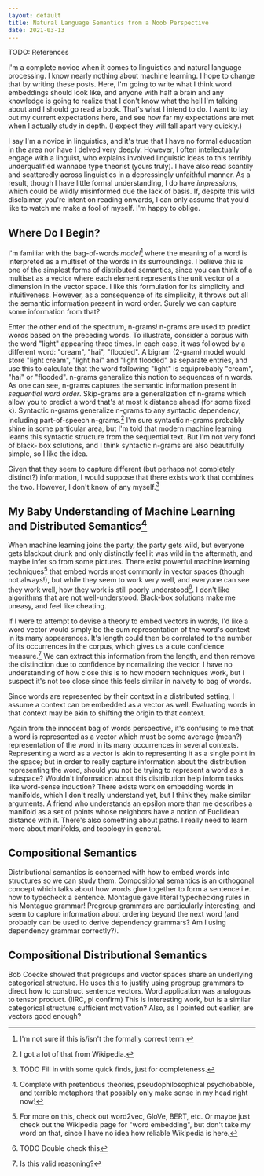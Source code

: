 ```yaml
---
layout: default
title: Natural Language Semantics from a Noob Perspective
date: 2021-03-13
---
```


TODO: References

I'm a complete novice when it comes to linguistics and natural language
processing. I know nearly nothing about machine learning. I hope to change
that by writing these posts. Here, I'm going to write what I think word
embeddings should look like, and anyone with half a brain and any knowledge
is going to realize that I don't know what the hell I'm talking about and I 
should go read a book. That's what I intend to do. I want to lay out my current 
expectations here, and see how far my expectations are met when I actually 
study in depth. (I expect they will fall apart very quickly.)

I say I'm a novice in linguistics, and it's true that I have no formal 
education in the area nor have I delved very deeply. However, I often 
intellectually engage with a linguist, who explains involved linguistic
ideas to this terribly underqualified wannabe type theorist (yours truly).
I have also read scantily and scatteredly across linguistics in a depressingly
unfaithful manner. As a result, though I have little formal understanding,
I do have *impressions*, which could be wildly misinformed due the lack of 
basis. If, despite this wild disclaimer, you're intent on reading onwards, I 
can only assume that you'd like to watch me make a fool of myself. I'm happy to 
oblige.

Where Do I Begin?
-----------------

I'm familiar with the bag-of-words *model*[^1] where the meaning of a word is
interpreted as a multiset of the words in its surroundings. I believe this is
one of the simplest forms of distributed semantics, since you can think of a
multiset as a vector where each element represents the unit vector of a 
dimension in the vector space. I like this formulation for its simplicity and
intuitiveness. However, as a consequence of its simplicity, it throws out all 
the semantic information present in word order. Surely we can capture some
information from that?

Enter the other end of the spectrum, n-grams! n-grams are used to predict
words based on the preceding words. To illustrate, consider a corpus with
the word "light" appearing three times. In each case, it was followed by a 
different word: "cream", "hai", "flooded". A bigram (2-gram) model would
store "light cream", "light hai" and "light flooded" as separate entries, and
use this to calculate that the word following "light" is equiprobably "cream",
"hai" or "flooded". n-grams generalize this notion to sequences of n words.
As one can see, n-grams captures the semantic information present in 
*sequential word order*. Skip-grams are a generalization of n-grams which allow
you to predict a word that's at most k distance ahead (for some fixed k). 
Syntactic n-grams generalize n-grams to any syntactic dependency, including
part-of-speech n-grams.[^2] I'm sure syntactic n-grams probably shine in some
particular area, but I'm told that modern machine learning learns this 
syntactic structure from the sequential text. But I'm not very fond of black-
box solutions, and I think syntactic n-grams are also beautifully simple, so
I like the idea.

Given that they seem to capture different (but perhaps not completely 
distinct?) information, I would suppose that there exists work that combines 
the two. However, I don't know of any myself.[^3]

My Baby Understanding of Machine Learning and Distributed Semantics[^4]
-------------------------------------------------------------------

When machine learning joins the party, the party gets wild, but everyone gets
blackout drunk and only distinctly feel it was wild in the aftermath, and maybe 
infer so from some pictures. There exist powerful machine learning techniques[^5] 
that embed words most commonly in vector spaces (though not always!), but
while they seem to work very well, and everyone can see they work well, how
they work is still poorly understood[^6]. I don't like algorithms that are not
well-understood. Black-box solutions make me uneasy, and feel like cheating.

If I were to attempt to devise a theory to embed vectors in words, I'd like a 
word vector would simply be the sum representation of the word's context in its 
many appearances. It's length could then be correlated to the number of its 
occurrences in the corpus, which gives us a cute confidence measure.[^7] We can 
extract this information from the length, and then remove the distinction due 
to confidence by normalizing the vector. I have no understanding of how 
close this is to how modern techniques work, but I suspect it's not too close
since this feels similar in naivety to bag of words. 

Since words are represented by their context in a distributed setting, I assume
a context can be embedded as a vector as well. Evaluating words in that context
may be akin to shifting the origin to that context.

Again from the innocent bag of words perspective, it's confusing to me that a 
word is represented as a vector which must be some average (mean?) 
representation of the word in its many occurrences in several contexts.
Representing a word as a vector is akin to representing it as a single point
in the space; but in order to really capture information about the distribution
representing the word, should you not be trying to represent a word as a
subspace? Wouldn't information about this distribution help inform tasks like
word-sense induction? There exists work on embedding words in manifolds,
which I don't really understand yet, but I think they make similar arguments. 
A friend who understands an epsilon more than me describes a manifold as a set
of points whose neighbors have a notion of Euclidean distance with it. There's
also something about paths. I really need to learn more about manifolds, and 
topology in general.

Compositional Semantics
-----------------------

Distributional semantics is concerned with how to embed words into structures 
so we can study them. Compositional semantics is an orthogonal concept which
talks about how words glue together to form a sentence i.e. how to typecheck
a sentence. Montague gave literal typechecking rules in his Montague grammar!
Pregroup grammars are particularly interesting, and seem to capture information
about ordering beyond the next word (and probably can be used to derive 
dependency grammars? Am I using dependency grammar correctly?).

Compositional Distributional Semantics
--------------------------------------

Bob Coecke showed that pregroups and vector spaces share an underlying 
categorical structure. He uses this to justify using pregroup grammars to
direct how to construct sentence vectors. Word application was analogous to
tensor product. (IIRC, pl confirm) This is interesting work, but is a similar
categorical structure sufficient motivation? Also, as I pointed out earlier,
are vectors good enough?

[^1]: I'm not sure if this is/isn't the formally correct term.
[^2]: I got a lot of that from Wikipedia.
[^3]: TODO Fill in with some quick finds, just for completeness.
[^4]: Complete with pretentious theories, pseudophilosophical psychobabble,
      and terrible metaphors that possibly only make sense in my head right 
      now!
[^5]: For more on this, check out word2vec, GloVe, BERT, etc. Or maybe just 
      check out the Wikipedia page for "word embedding", but don't take my word 
      on that, since I have no idea how reliable Wikipedia is here.
[^6]: TODO Double check this
[^7]: Is this valid reasoning? 

